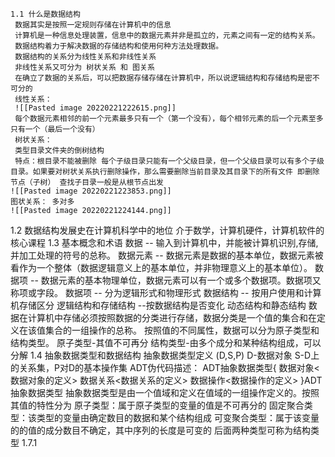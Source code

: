 	1.1 什么是数据结构
	 数据其实是按照一定规则存储在计算机中的信息
	 计算机是一种信息处理装置，信息中的数据元素并非是孤立的，元素之间有一定的结构关系。
	 数据结构着力于解决数据的存储结构和使用何种方法处理数据。
	 数据结构的关系分为线性关系和非线性关系
	 非线性关系又可分为 树状关系 和 图关系
	 在确立了数据的关系后，可以把数据存储存储在计算机中，所以说逻辑结构和存储结构是密不可分的
	 线性关系：
	 ![[Pasted image 20220221222615.png]]
	 每个数据元素相邻的前一个元素最多只有一个（第一个没有），每个相邻元素的后一个元素至多只有一个（最后一个没有）
	 树状关系：
	 类型目录文件夹的倒树结构
	 特点：根目录不能被删除 每个子级目录只能有一个父级目录，但一个父级目录可以有多个子级目录。如果要对树状关系执行删除操作，那么需要删除当前目录及其目录下的所有文件 即删除节点（子树） 查找子目录一般是从根节点出发
	![[Pasted image 20220221223853.png]]
	图状关系： 多对多
	![[Pasted image 20220221224144.png]]
1.2 数据结构发展史在计算机科学中的地位
	介于数学，计算机硬件，计算机软件的核心课程
1.3 基本概念和术语
数据 -- 输入到计算机中，并能被计算机识别,存储,并加工处理的符号的总称。
数据元素 -- 数据元素是数据的基本单位，数据元素被看作为一个整体（数据逻辑意义上的基本单位，并非物理意义上的基本单位）。
数据项 -- 数据元素的基本物理单位，数据元素可以有一个或多个数据项。数据项又称项或字段。
数据项 -- 分为逻辑形式和物理形式
数据结构 -- 按用户使用和计算机存储区分 逻辑结构和存储结构
					--按数据结构是否变化  动态结构和静态结构
数据在计算机中存储必须按照数据的分类进行存储，数据分类是一个值的集合和在定义在该值集合的一组操作的总称。
按照值的不同属性，数据可以分为原子类型和结构类型。
		原子类型-其值不可再分
		结构类型-由多个成分和某种结构组成，可以分解
1.4 抽象数据类型和数据结构
	抽象数据类型定义
	(D,S,P) D-数据对象 S-D上的关系集，P对D的基本操作集
	ADT伪代码描述：
		ADT抽象数据类型{
			数据对象<数据对象的定义>
			数据关系<数据关系的定义>
			数据操作<数据操作的定义>
		}ADT抽象数据类型
	抽象数据类型是由一个值域和定义在值域的一组操作定义的。按照其值的特性分为
	原子类型：属于原子类型的变量的值是不可再分的
	固定聚合类型：该类型的变量由确定数目的数据和某个结构组成
	可变聚合类型：属于该变量的的值的成分数目不确定，其中序列的长度是可变的
	后面两种类型可称为结构类型
1.7.1
	